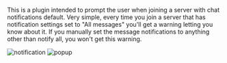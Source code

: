 This is a plugin intended to prompt the user when joining a server with chat notifications default. 
Very simple, every time you join a server that has notification settings set to "All messages" you'll get a warning letting you know about it.
If you manually set the message notifications to anything other than notify all, you won't get this warning.

![notification](https://user-images.githubusercontent.com/34846360/153130254-b8f74cb6-6346-4865-bda8-55cb58f98991.png)
![popup](https://user-images.githubusercontent.com/34846360/153130260-53af2f1a-cb04-476f-9150-71efe354d3ad.PNG)
